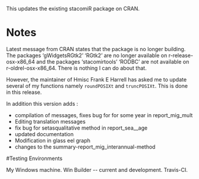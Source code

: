 This updates the existing stacomiR package on CRAN.

# Notes

Latest message from CRAN states that the package is no longer building. The packages
 ‘gWidgetsRGtk2’ ‘RGtk2’ are no longer available on r-release-osx-x86_64 and the packages
  ‘stacomirtools’ ‘RODBC’ are not available on  r-oldrel-osx-x86_64. There is nothing I can do about that.

However, the maintainer of Hmisc Frank E Harrell has asked me to update several of my functions
namely `roundPOSIXt` and `truncPOSIXt`. This is done in this release.

In addition this version adds :


* compilation of messages, fixes bug for for some year in report\_mig\_mult
* Editing translation messages 
* fix bug for setasqualitative method in report\_sea__age
* updated documentation 
* Modification in glass eel graph
* changes to the summary-report\_mig\_interannual-method 

#Testing Environments

My Windows machine.
Win Builder -- current and development.
Travis-CI.

